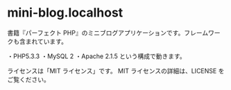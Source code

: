 # mini-blog.localhost
書籍『パーフェクト PHP』のミニブログアプリケーションです。フレームワークも含まれています。

・PHP5.3.3
・MySQL 2
・Apache 2.1.5
という構成で動きます。

ライセンスは「MIT ライセンス」です。
MIT ライセンスの詳細は、LICENSE をご覧ください。
